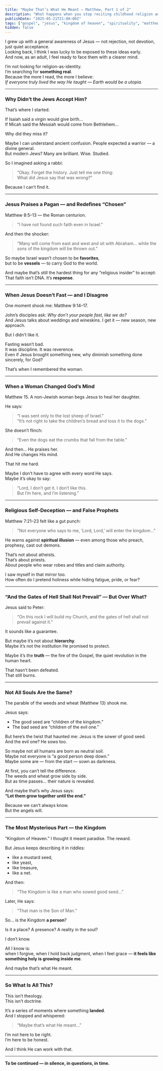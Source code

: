 ```yaml
---
title: "Maybe That’s What He Meant – Matthew, Part 1 of 2"
description: "What happens when you stop reciting childhood religion and start listening with your own adult soul? These are my thoughts, tensions, and discoveries while reading the Gospel of Matthew."
publishDate: "2025-05-21T21:00:00Z"
tags: ["gospel", "jesus", "kingdom of heaven", "spirituality", "matthew", "doubt"]
hidden: false
---
```


I grew up with a general awareness of Jesus — not rejection, not devotion, just quiet acceptance.  
Looking back, I think I was lucky to be exposed to these ideas early.  
And now, as an adult, I feel ready to face them with a clearer mind.

I’m not looking for religion-as-identity.  
I’m searching for **something real**.  
Because the more I read, the more I believe:  
*If everyone truly lived the way He taught — Earth would be a utopia.*

---

### Why Didn’t the Jews Accept Him?

That’s where I started.

If Isaiah said a virgin would give birth…  
If Micah said the Messiah would come from Bethlehem…

Why did they miss it?

Maybe I can understand ancient confusion. People expected a warrior — a divine general.  
But modern Jews? Many are brilliant. Wise. Studied.

So I imagined asking a rabbi:
> “Okay. Forget the history. Just tell me one thing:  
> What did Jesus say that was *wrong*?”

Because I can’t find it.

---

### Jesus Praises a Pagan — and Redefines “Chosen”

Matthew 8:5–13 — the Roman centurion.
> "I have not found such faith even in Israel."

And then the shocker:
> "Many will come from east and west and sit with Abraham... while the sons of the kingdom will be thrown out."

So maybe Israel wasn’t chosen to be **favorites**,  
but to be **vessels** — to carry God to the world.

And maybe that’s still the hardest thing for any “religious insider” to accept:  
That faith isn’t DNA. It’s **response**.

---

### When Jesus Doesn’t Fast — and I Disagree

One moment shook me: Matthew 9:14–17.

John’s disciples ask: *Why don’t your people fast, like we do?*  
And Jesus talks about weddings and wineskins. I get it — new season, new approach.

But I didn’t like it.

Fasting wasn’t bad.  
It was discipline. It was reverence.  
Even if Jesus brought something new, why diminish something done sincerely, for God?

That’s when I remembered the woman.

---

### When a Woman Changed God’s Mind

Matthew 15. A non-Jewish woman begs Jesus to heal her daughter.

He says:  
> “I was sent only to the lost sheep of Israel.”  
> “It’s not right to take the children’s bread and toss it to the dogs.”

She doesn’t flinch:
> “Even the dogs eat the crumbs that fall from the table.”

And then… He praises her.  
And He changes His mind.

That hit me hard.

Maybe I don’t have to agree with every word He says.  
Maybe it’s okay to say:

> “Lord, I don’t get it. I don’t like this.  
> But I’m here, and I’m listening.”

---

### Religious Self-Deception — and False Prophets

Matthew 7:21–23 felt like a gut punch:
> "Not everyone who says to me, ‘Lord, Lord,’ will enter the kingdom..."

He warns against **spiritual illusion** — even among those who preach, prophesy, cast out demons.

That’s not about atheists.  
That’s about priests.  
About people who wear robes and titles and claim authority.

I saw myself in that mirror too.  
How often do I pretend holiness while hiding fatigue, pride, or fear?

---

### “And the Gates of Hell Shall Not Prevail” — But Over What?

Jesus said to Peter:
> “On this rock I will build my Church, and the gates of hell shall not prevail against it.”

It sounds like a guarantee.

But maybe it’s not about **hierarchy**.  
Maybe it’s not the institution He promised to protect.

Maybe it’s the **truth** — the fire of the Gospel, the quiet revolution in the human heart.

That hasn’t been defeated.  
That still burns.

---

### Not All Souls Are the Same?

The parable of the weeds and wheat (Matthew 13) shook me.

Jesus says:
- The good seed are “children of the kingdom.”
- The bad seed are “children of the evil one.”

But here’s the twist that haunted me:
Jesus is the sower of good seed.  
And the evil one? He sows too.

So maybe not all humans are born as neutral soil.  
Maybe not everyone is “a good person deep down.”  
Maybe some are — from the start — sown as darkness.

At first, you can’t tell the difference.  
The weeds and wheat grow side by side.  
But as time passes… their nature is revealed.

And maybe that’s why Jesus says:  
**“Let them grow together until the end.”**

Because we can’t always know.  
But the angels will.

---

### The Most Mysterious Part — the Kingdom

“Kingdom of Heaven.” I thought it meant paradise. The reward.

But Jesus keeps describing it in riddles:

- like a mustard seed,  
- like yeast,  
- like treasure,  
- like a net.

And then:
> “The Kingdom is like a man who sowed good seed…”

Later, He says:
> “That man is the Son of Man.”

So... is the Kingdom **a person**?

Is it a place? A presence? A reality in the soul?

I don’t know.

All I know is:  
when I forgive, when I hold back judgment, when I feel grace — **it feels like something holy is growing inside me**.

And maybe that’s what He meant.

---

### So What Is All This?

This isn’t theology.  
This isn’t doctrine.

It’s a series of moments where something **landed**.  
And I stopped and whispered:  
> “Maybe that’s what He meant…”

I’m not here to be right.  
I’m here to be honest.

And I think He can work with that.

---

**To be continued — in silence, in questions, in time.**

